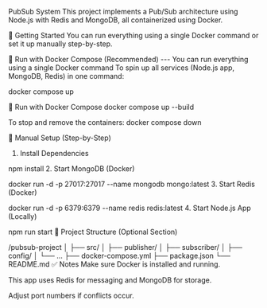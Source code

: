 PubSub System
This project implements a Pub/Sub architecture using Node.js with Redis and MongoDB, all containerized using Docker.

🚀 Getting Started
You can run everything using a single Docker command or set it up manually step-by-step.


🐳 Run with Docker Compose (Recommended) --- You can run everything using a single Docker command
To spin up all services (Node.js app, MongoDB, Redis) in one command:

docker compose up


🐳 Run with Docker Compose
docker compose up --build

To stop and remove the containers:
docker compose down


🔧 Manual Setup (Step-by-Step)
1. Install Dependencies

npm install
2. Start MongoDB (Docker)

docker run -d -p 27017:27017 --name mongodb mongo:latest
3. Start Redis (Docker)

docker run -d -p 6379:6379 --name redis redis:latest
4. Start Node.js App (Locally)

npm run start
📂 Project Structure (Optional Section)

/pubsub-project
│
├── src/
│   ├── publisher/
│   ├── subscriber/
│   ├── config/
│   └── ...
├── docker-compose.yml
├── package.json
└── README.md
✅ Notes
Make sure Docker is installed and running.

This app uses Redis for messaging and MongoDB for storage.

Adjust port numbers if conflicts occur.
